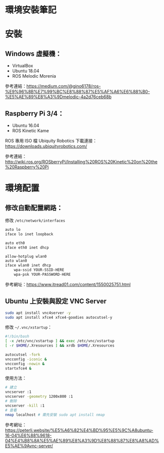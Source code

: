 # 環境安裝筆記

# 安裝

## Windows 虛擬機：
* VirtualBox
* Ubuntu 18.04
* ROS Melodic Morenia

參考連結：https://medium.com/@gino6178/ros-%E9%96%8B%E7%99%BC%E8%88%87%E5%AF%A6%E6%88%B0-%E5%AE%89%E8%A3%9Dmelodic-4a2d76ceb68b

## Raspberry Pi 3/4：
* Ubuntu 16.04
* ROS Kinetic Kame 

ROS 專用 ISO 檔 Ubiquity Robotics 下載連接：https://downloads.ubiquityrobotics.com/

參考連結：http://wiki.ros.org/ROSberryPi/Installing%20ROS%20Kinetic%20on%20the%20Raspberry%20Pi

# 環境配置
## 修改自動配置網路：
修改 `/etc/network/interfaces`
```sh
auto lo
iface lo inet loopback

auto eth0
iface eth0 inet dhcp

allow-hotplug wlan0
auto wlan0
iface wlan0 inet dhcp
    wpa-ssid YOUR-SSID-HERE
    wpa-psk YOUR-PASSWORD-HERE
```
參考網址：https://www.itread01.com/content/1550025751.html

## Ubuntu 上安裝與設定 VNC Server
```sh
sudo apt install vnc4server -y
sudo apt install xfce4 xfce4-goodies autocutsel-y
```
修改 `~/.vnc/xstartup`：
```sh
#!/bin/bash
[ -x /etc/vnc/xstartup ] && exec /etc/vnc/xstartup
[ -r $HOME/.Xresources ] && xrdb $HOME/.Xresources
 
autocutsel -fork
vncconfig -iconic &
vncconfig -nowin &
startxfce4 &
```
使用方法：
```sh
# 建立
vncserver :1
vncserver -geometry 1200x800 :1
# 刪除
vncserver -kill :1
# 查看
nmap localhost # 需先安裝 sudo apt install nmap
```
參考網址：https://peterli.website/%E5%A6%82%E4%BD%95%E5%9C%A8ubuntu-16-04%E6%88%9618-04%E4%B8%8A%E5%AE%89%E8%A3%9D%E8%88%87%E8%A8%AD%E5%AE%9Avnc-server/